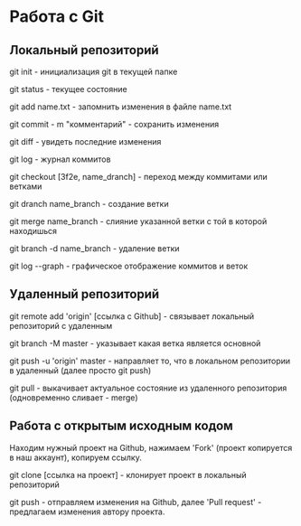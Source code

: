 # Работа с Git

## Локальный репозиторий

git init - инициализация git в текущей папке

git status - текущее состояние

git add name.txt - запомнить изменения в файле name.txt

git commit - m "комментарий" - сохранить изменения

git diff - увидеть последние изменения

git log - журнал коммитов

git checkout [3f2e, name_dranch] - переход между коммитами или ветками

git dranch name_branch - создание ветки

git merge name_branch - слияние указанной ветки с той в которой находишься

git branch -d name_branch - удаление ветки

git log --graph - графическое отображение коммитов и веток

## Удаленный репозиторий

git remote add 'origin' [ссылка с Github] - связывает локальный репозиторий с удаленным

git branch -M master - указывает какая ветка является основной

git push -u 'origin' master - направляет то, что в локальном репозитории в удаленный (далее просто git push)

git pull - выкачивает актуальное состояние из удаленного репозитория (одновременно сливает - merge)

## Работа с открытым исходным кодом

Находим нужный проект на Github, нажимаем 'Fork' (проект копируется в наш аккаунт), копируем ссылку.

git clone [ссылка на проект] - клонирует проект в локальный репозиторий

git push - отправляем изменения на Github, далее 'Pull request' - предлагаем изменения автору проекта.
